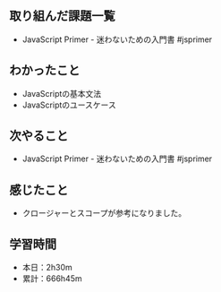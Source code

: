 ## 取り組んだ課題一覧
- JavaScript Primer - 迷わないための入門書 #jsprimer
## わかったこと
- JavaScriptの基本文法
- JavaScriptのユースケース
## 次やること
- JavaScript Primer - 迷わないための入門書 #jsprimer
## 感じたこと
- クロージャーとスコープが参考になりました。
## 学習時間
- 本日：2h30m
- 累計：666h45m
